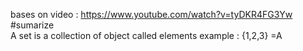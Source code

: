bases on video : https://www.youtube.com/watch?v=tyDKR4FG3Yw 
#sumarize  
A set is a collection of object called elements 
example : {1,2,3} =A 
